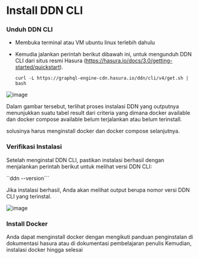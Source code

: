 # Install DDN CLI

### Unduh DDN CLI

- Membuka terminal atau VM ubuntu linux terlebih dahulu
- Kemudia jalankan perintah berikut dibawah ini, untuk mengunduh DDN CLI dari situs resmi Hasura (https://hasura.io/docs/3.0/getting-started/quickstart).
  
  ``curl -L https://graphql-engine-cdn.hasura.io/ddn/cli/v4/get.sh | bash``
  
![image](https://github.com/user-attachments/assets/936e92e6-a9c7-4262-9931-0b223342a88c)

Dalam gambar tersebut, terlihat proses instalasi DDN yang outputnya menunjukkan suatu tabel result dari criteria yang dimana docker available dan docker compose available belum terjalankan atau belum terinstall.

solusinya harus menginstall docker dan docker compose selanjutnya.

### Verifikasi Instalasi

Setelah menginstal DDN CLI, pastikan instalasi berhasil dengan menjalankan perintah berikut untuk melihat versi DDN CLI:

``ddn --version```

Jika instalasi berhasil, Anda akan melihat output berupa nomor versi DDN CLI yang terinstal.

![image](https://github.com/user-attachments/assets/7ee19248-5533-45b4-8842-991144e01d26)

### Install Docker

Anda dapat menginstall docker dengan mengikuti panduan penginstalan di dokumentasi hasura atau di dokumentasi pembelajaran penulis Kemudian, instalasi docker hingga selesai


